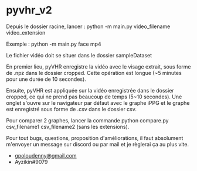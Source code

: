 # pyvhr_v2

Depuis le dossier racine, lancer : python -m main.py video_filename video_extension

Exemple : python -m main.py face mp4

Le fichier vidéo doit se situer dans le dossier sampleDataset

En premier lieu, pyVHR enregistre la vidéo avec le visage extrait, sous forme de .npz dans le dossier cropped.
Cette opération est longue (~5 minutes pour une durée de 10 secondes).

Ensuite, pyVHR est appliquée sur la vidéo enregistrée dans le dossier cropped, ce qui ne prend pas beaucoup de temps (5~10 secondes).
Une onglet s'ouvre sur le navigateur par défaut avec le graphe iPPG et le graphe est enregistré sous forme de .csv dans le dossier csv.

Pour comparer 2 graphes, lancer la commande python compare.py csv_filename1 csv_filename2 (sans les extensions).

Pour tout bugs, questions, proposition d'améliorations, il faut absolument m'envoyer un message sur discord ou par mail et je règlerai ça au plus vite. 

- gpoloudenny@gmail.com
- Ayzikin#9079
